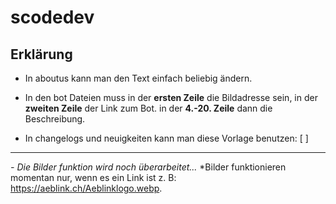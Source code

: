 # scodedev

## Erklärung

- In aboutus kann man den Text einfach beliebig ändern.

- In den bot Dateien muss in der **ersten Zeile** die Bildadresse sein,
  in der **zweiten Zeile** der Link zum Bot.
  in der **4.-20. Zeile** dann die Beschreibung.
  
- In changelogs und neuigkeiten kann man diese Vorlage benutzen:
[ <Datum> ]
<Titel>
<Text>

----  

  
*- Die Bilder funktion wird noch überarbeitet...*
  *Bilder funktionieren momentan nur, wenn es ein Link ist z. B: https://aeblink.ch/Aeblinklogo.webp.
